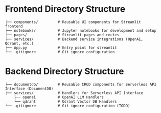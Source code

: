 # Frontend Directory Structure

```src/ # Root source directory
├── components/         # Reusable UI components for Streamlit frontend
├── notebooks/          # Jupyter notebooks for development and setup
├── pages/              # Streamlit pages and routes
├── services/           # Backend service integrations (OpenAI, Qdrant, etc.)
├── App.py              # Entry point for streamlit
└── .gitignore          # Git ignore configuration
```

# Backend Directory Structure

```src/ # Root source directory
├── documentdb/         # Reusable CRUD components for Serverless API Interface (DocumentDB)
├── services/           # Handlers for Serverless API Interface
    ├── openai          # OpenAI LLM Handlers
    └── qdrant          # Qdrant Vector DB Handlers
└── .gitignore          # Git ignore configuration (TODO)
```